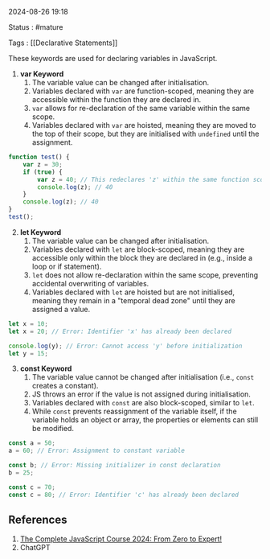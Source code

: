 2024-08-26 19:18

Status : #mature 

Tags : [[Declarative Statements]]

These keywords are used for declaring variables in JavaScript.

1. **var Keyword**
   1. The variable value can be changed after initialisation.
   2. Variables declared with `var` are function-scoped, meaning they are accessible within the function they are declared in.
   3. `var` allows for re-declaration of the same variable within the same scope.
   4. Variables declared with `var` are hoisted, meaning they are moved to the top of their scope, but they are initialised with `undefined` until the assignment.
   
```js
function test() {
    var z = 30;
    if (true) {
        var z = 40; // This redeclares 'z' within the same function scope
        console.log(z); // 40
    }
    console.log(z); // 40
}
test();
```

2. **let Keyword**
   1. The variable value can be changed after initialisation.
   2. Variables declared with `let` are block-scoped, meaning they are accessible only within the block they are declared in (e.g., inside a loop or if statement).
   3. `let` does not allow re-declaration within the same scope, preventing accidental overwriting of variables.
   4. Variables declared with `let` are hoisted but are not initialised, meaning they remain in a "temporal dead zone" until they are assigned a value.

```js
let x = 10;
let x = 20; // Error: Identifier 'x' has already been declared

console.log(y); // Error: Cannot access 'y' before initialization
let y = 15;
```

3. **const Keyword**
   1. The variable value cannot be changed after initialisation (i.e., `const` creates a constant).
   2. JS throws an error if the value is not assigned during initialisation.
   3. Variables declared with `const` are also block-scoped, similar to `let`.
   4. While `const` prevents reassignment of the variable itself, if the variable holds an object or array, the properties or elements can still be modified.
```js
const a = 50;
a = 60; // Error: Assignment to constant variable

const b; // Error: Missing initializer in const declaration
b = 25;

const c = 70;
const c = 80; // Error: Identifier 'c' has already been declared
```


## **References** 
1. [The Complete JavaScript Course 2024: From Zero to Expert!](https://www.udemy.com/course/the-complete-javascript-course/)
2. ChatGPT

